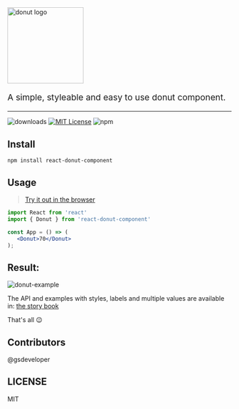 
  <img src="https://i.ibb.co/j6df7Wy/logo.png" alt="donut logo" title="donut logo" width="171">
  <br>

<p style="font-size: 1.2rem;">A simple, styleable and easy to use donut component.</p>
<hr />

![downloads][downloads-badge]
[![MIT License][license-badge]][license]
![npm](https://img.shields.io/npm/v/react-donut-component)

## Install

```
npm install react-donut-component
```

## Usage

> [Try it out in the browser][code-sandbox-try-it-out]

```jsx
import React from 'react'
import { Donut } from 'react-donut-component' 

const App = () => (  
   <Donut>70</Donut>
);

```
## Result: 
![donut-example](https://i.ibb.co/n60Dgxx/image.png)

The API and examples with styles, labels and multiple values are available in: 
[the story book](https://5f711adb6ec1620022e842dc-ewgfhkdqda.chromatic.com/?path=/story/donut--simple-donut)

That's all :wink:

## Contributors

@gsdeveloper
   
## LICENSE

MIT

[npm]: https://www.npmjs.com/
[node]: https://nodejs.org
[build-badge]:
  https://img.shields.io/travis/downshift-js/downshift.svg?style=flat-square
[build]: https://travis-ci.org/downshift-js/downshift
[coverage-badge]:
  https://img.shields.io/codecov/c/github/downshift-js/downshift.svg?style=flat-square
[coverage]: https://codecov.io/github/downshift-js/downshift
[version-badge]: https://img.shields.io/npm/v/downshift.svg?style=flat-square
[package]: https://www.npmjs.com/package/react-donut-component
[downloads-badge]: https://img.shields.io/npm/dm/react-donut-component
[license-badge]: https://img.shields.io/npm/l/downshift.svg?style=flat-square
[license]: https://github.com/downshift-js/downshift/blob/master/LICENSE
[code-sandbox-try-it-out]:
  https://codesandbox.io/s/react-donut-component-example-cy1yb?file=/src/App.tsx
